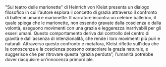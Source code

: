 
"Sul teatro delle marionette" di Heinrich von Kleist presenta un dialogo filosofico in cui l'autore esplora il concetto di grazia attraverso il confronto di ballerini umani e marionette. Il narratore incontra un celebre ballerino, il quale spiega che le marionette, non essendo gravate dalla coscienza e dalla volontà, eseguono movimenti con una grazia e leggerezza inarrivabili per gli esseri umani. Questo comportamento deriva dal controllo del centro di gravità e dall'assenza di intenzionalità, che rende i loro movimenti più puri e naturali. Attraverso questo confronto e metafora, Kleist riflette sull'idea che la conoscenza e la coscienza possono ostacolare la grazia naturale, e suggerisce che per ritrovare questa “grazia perduta”, l'umanità potrebbe dover riacquisire un'innocenza primordiale.

